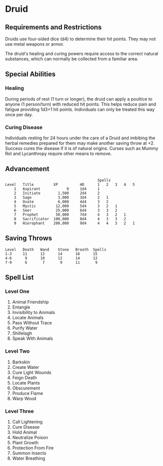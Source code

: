 
# Druid

## Requirements and Restrictions

Druids use four-sided dice (d4) to determine their hit points.  They may not
use metal weapons or armor.

The druid's healing and curing powers require access to the correct natural
substances, which can normally be collected from a familiar area.

## Special Abilities

### Healing

During periods of rest (1 turn or longer), the druid can apply a poultice to
anyone (1 person/turn) with reduced hit points.  This helps reduce pain and
fatigue providing 1d3+1 hit points.  Individuals can only be treated this way
once per day.

### Curing Disease

Individuals resting for 24 hours under the care of a Druid and imbibing the
herbal remedies prepared for them may make another saving throw at +2. Success
cures the disease if it is of natural origins. Curses such as Mummy Rot and
Lycanthropy require other means to remove.

## Advancement
                                              Spells
    Level   Title         XP          HD      1   2   3   4   5
        1   Aspirant            0     1d4     1
        2   Initiate        1,500     2d4     2
        3   Sage            3,000     3d4     2   1
        4   Ovate           6,000     4d4     3   2
        5   Mystic         12,000     5d4     3   2   1
        6   Seer           25,000     6d4     3   3   2
        7   Prophet        50,000     7d4     4   3   2   1
        8   Sacrificator  100,000     8d4     4   3   3   2
        9   Hierophant    200,000     9d4     4   4   3   2   1

## Saving Throws

    Level   Death   Wand    Stone   Breath  Spells
    1-3     11      12      14      16      15
    4-6      9      10      12      14      12
    7-9      6       7       9      11       9

## Spell List

### Level One

1. Animal Friendship
2. Entangle
3. Invisibility to Animals
4. Locate Animals
5. Pass Without Trace
6. Purify Water
7. Shillelagh
8. Speak With Animals

### Level Two

1. Barkskin
2. Create Water
3. Cure Light Wounds
4. Feign Death
5. Locate Plants
6. Obscurement
7. Produce Flame
8. Warp Wood

### Level Three

1. Call Lightening
2. Cure Disease
3. Hold Animal
4. Neutralize Poison
5. Plant Growth
6. Protection From Fire
7. Summon Insects
8. Water Breathing

